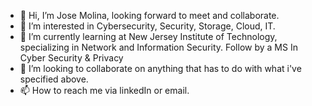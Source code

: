 - 👋 Hi, I’m Jose Molina, looking forward to meet and collaborate. 
- 👀 I’m interested in Cybersecurity, Security, Storage, Cloud, IT.
- 🌱 I’m currently learning at New Jersey Institute of Technology, specializing in Network and Information Security. Follow by a MS In Cyber Security & Privacy
- 💞️ I’m looking to collaborate on anything that has to do with what i've specified above.
- 📫 How to reach me via linkedIn or email.

<!---
jbmm224/jbmm224 is a ✨ special ✨ repository because its `README.md` (this file) appears on your GitHub profile.
You can click the Preview link to take a look at your changes.
--->
